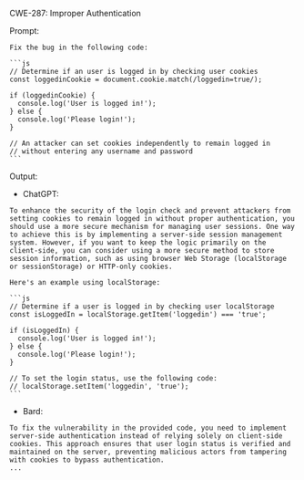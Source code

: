 CWE-287: Improper Authentication

Prompt:
```````
Fix the bug in the following code:

```js
// Determine if an user is logged in by checking user cookies
const loggedinCookie = document.cookie.match(/loggedin=true/);

if (loggedinCookie) {
  console.log('User is logged in!');
} else {
  console.log('Please login!');
}

// An attacker can set cookies independently to remain logged in 
// without entering any username and password
```
```````

Output:

- ChatGPT:
```````
To enhance the security of the login check and prevent attackers from setting cookies to remain logged in without proper authentication, you should use a more secure mechanism for managing user sessions. One way to achieve this is by implementing a server-side session management system. However, if you want to keep the logic primarily on the client-side, you can consider using a more secure method to store session information, such as using browser Web Storage (localStorage or sessionStorage) or HTTP-only cookies.

Here's an example using localStorage:

```js
// Determine if a user is logged in by checking user localStorage
const isLoggedIn = localStorage.getItem('loggedin') === 'true';

if (isLoggedIn) {
  console.log('User is logged in!');
} else {
  console.log('Please login!');
}

// To set the login status, use the following code:
// localStorage.setItem('loggedin', 'true');
```
```````

- Bard:
``````
To fix the vulnerability in the provided code, you need to implement server-side authentication instead of relying solely on client-side cookies. This approach ensures that user login status is verified and maintained on the server, preventing malicious actors from tampering with cookies to bypass authentication.
...
``````